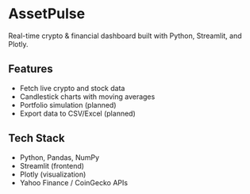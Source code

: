 # AssetPulse

Real-time crypto & financial dashboard built with Python, Streamlit, and Plotly.

## Features
- Fetch live crypto and stock data
- Candlestick charts with moving averages
- Portfolio simulation (planned)
- Export data to CSV/Excel (planned)

## Tech Stack
- Python, Pandas, NumPy
- Streamlit (frontend)
- Plotly (visualization)
- Yahoo Finance / CoinGecko APIs
